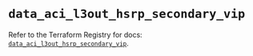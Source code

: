 # `data_aci_l3out_hsrp_secondary_vip`

Refer to the Terraform Registry for docs: [`data_aci_l3out_hsrp_secondary_vip`](https://registry.terraform.io/providers/ciscodevnet/aci/2.17.0/docs/data-sources/l3out_hsrp_secondary_vip).

